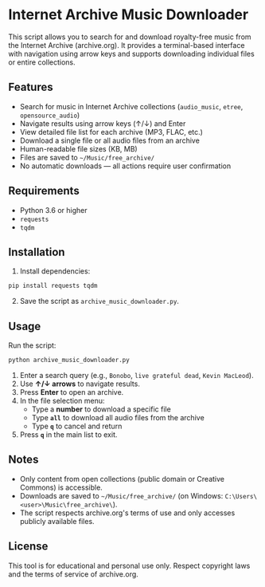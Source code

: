 # Internet Archive Music Downloader

This script allows you to search for and download royalty-free music from the Internet Archive (archive.org). It provides a terminal-based interface with navigation using arrow keys and supports downloading individual files or entire collections.

## Features

- Search for music in Internet Archive collections (`audio_music`, `etree`, `opensource_audio`)
- Navigate results using arrow keys (↑/↓) and Enter
- View detailed file list for each archive (MP3, FLAC, etc.)
- Download a single file or all audio files from an archive
- Human-readable file sizes (KB, MB)
- Files are saved to `~/Music/free_archive/`
- No automatic downloads — all actions require user confirmation

## Requirements

- Python 3.6 or higher
- `requests`
- `tqdm`

## Installation

1. Install dependencies:

```bash
pip install requests tqdm
```

2. Save the script as `archive_music_downloader.py`.

## Usage

Run the script:

```bash
python archive_music_downloader.py
```

1. Enter a search query (e.g., `Bonobo`, `live grateful dead`, `Kevin MacLeod`).
2. Use **↑/↓ arrows** to navigate results.
3. Press **Enter** to open an archive.
4. In the file selection menu:
   - Type a **number** to download a specific file
   - Type **`all`** to download all audio files from the archive
   - Type **`q`** to cancel and return
5. Press **`q`** in the main list to exit.

## Notes

- Only content from open collections (public domain or Creative Commons) is accessible.
- Downloads are saved to `~/Music/free_archive/` (on Windows: `C:\Users\<user>\Music\free_archive\`).
- The script respects archive.org's terms of use and only accesses publicly available files.

## License

This tool is for educational and personal use only. Respect copyright laws and the terms of service of archive.org.
